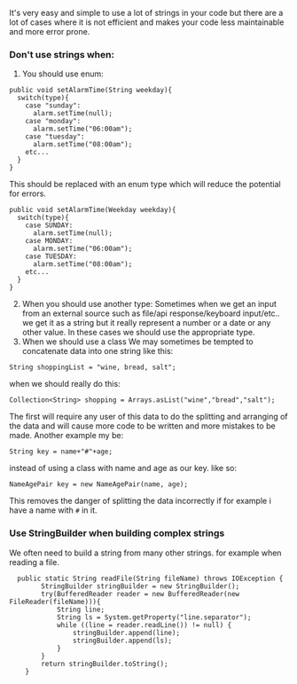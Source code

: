 It's very easy and simple to use a lot of strings in your code but there are a lot of cases where it is not efficient and makes your code less maintainable and more error prone.

### Don't use strings when:
1. You should use enum:
```
public void setAlarmTime(String weekday){
  switch(type){
    case "sunday":
      alarm.setTime(null);
    case "monday":
      alarm.setTime("06:00am");
    case "tuesday":
      alarm.setTime("08:00am");
    etc...
  }
}
```
This should be replaced with an enum type which will reduce the potential for errors.
```
public void setAlarmTime(Weekday weekday){
  switch(type){
    case SUNDAY:
      alarm.setTime(null);
    case MONDAY:
      alarm.setTime("06:00am");
    case TUESDAY:
      alarm.setTime("08:00am");
    etc...
  }
}
```

2. When you should use another type:
Sometimes when we get an input from an external source such as file/api response/keyboard input/etc.. we get it as a string but it really represent a number or a date or any other value.
In these cases we should use the appropriate type.
3. When we should use a class
We may sometimes be tempted to concatenate data into one string like this:
```
String shoppingList = "wine, bread, salt";
```
when we should really do this:
```
Collection<String> shopping = Arrays.asList("wine","bread","salt");
```
The first will require any user of this data to do the splitting and arranging of the data and will cause more code to be written and more mistakes to be made.
Another example my be:
```
String key = name+"#"+age;
```
instead of using a class with name and age as our key.
like so:
```
NameAgePair key = new NameAgePair(name, age);
```
This removes the danger of splitting the data incorrectly if for example i have a name with `#` in it.

### Use StringBuilder when building complex strings
We often need to build a string from many other strings.
for example when reading a file.

```
  public static String readFile(String fileName) throws IOException {
        StringBuilder stringBuilder = new StringBuilder();
        try(BufferedReader reader = new BufferedReader(new FileReader(fileName))){
            String line;
            String ls = System.getProperty("line.separator");
            while ((line = reader.readLine()) != null) {
                stringBuilder.append(line);
                stringBuilder.append(ls);
            }
        }
        return stringBuilder.toString();
    }
```